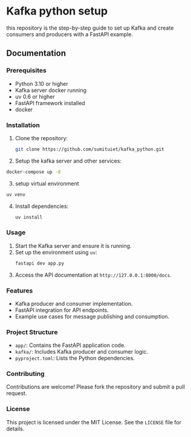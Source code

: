 # Kafka python setup

this repository is the step-by-step guide to set up Kafka and create consumers and producers with a FastAPI example.

## Documentation

### Prerequisites
- Python 3.10 or higher
- Kafka server docker running 
- uv 0.6 or higher
- FastAPI framework installed
- docker

### Installation
1. Clone the repository:
    ```bash
    git clone https://github.com/sumituiet/kafka_python.git
2. Setup the kafka server and other services:
```bash
docker-compose up -d
```
3. setup virtual environment 
```bash 
uv venv
```
4. Install dependencies:
    ```bash
    uv install
    ```

### Usage
1. Start the Kafka server and ensure it is running.
2. Set up the environment using `uv`:
    ```bash
    fastapi dev app.py
    ```
3. Access the API documentation at `http://127.0.0.1:8000/docs`.

### Features
- Kafka producer and consumer implementation.
- FastAPI integration for API endpoints.
- Example use cases for message publishing and consumption.

### Project Structure
- `app/`: Contains the FastAPI application code.
- `kafka/`: Includes Kafka producer and consumer logic.
- `pyproject.toml`: Lists the Python dependencies.

### Contributing
Contributions are welcome! Please fork the repository and submit a pull request.

### License
This project is licensed under the MIT License. See the `LICENSE` file for details.